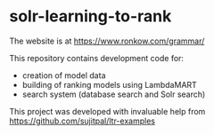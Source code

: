 # solr-learning-to-rank

The website is at https://www.ronkow.com/grammar/  

This repository contains development code for:
- creation of model data
- building of ranking models using LambdaMART
- search system (database search and Solr search)

This project was developed with invaluable help from https://github.com/sujitpal/ltr-examples

